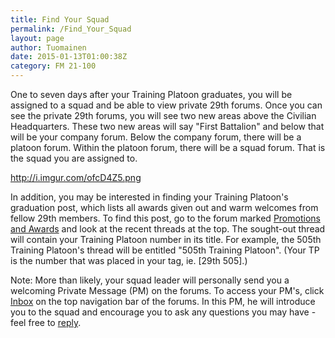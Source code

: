 ```yaml
---
title: Find Your Squad
permalink: /Find_Your_Squad
layout: page
author: Tuomainen
date: 2015-01-13T01:00:38Z
category: FM 21-100
---
```

One to seven days after your Training Platoon graduates, you will be
assigned to a squad and be able to view private 29th forums. Once you
can see the private 29th forums, you will see two new areas above the
Civilian Headquarters. These two new areas will say "First Battalion"
and below that will be your company forum. Below the company forum,
there will be a platoon forum. Within the platoon forum, there will be a
squad forum. That is the squad you are assigned to.

<http://i.imgur.com/ofcD4Z5.png>

In addition, you may be interested in finding your Training Platoon's
graduation post, which lists all awards given out and warm welcomes from
fellow 29th members. To find this post, go to the forum marked
[Promotions and
Awards](http://forums.29th.org/categories/promotions-and-awards) and
look at the recent threads at the top. The sought-out thread will
contain your Training Platoon number in its title. For example, the
505th Training Platoon's thread will be entitled "505th Training
Platoon". (Your TP is the number that was placed in your tag, ie. \[29th
505\].)

Note: More than likely, your squad leader will personally send you a
welcoming Private Message (PM) on the forums. To access your PM's, click
[Inbox](http://forums.29th.org/messages/inbox) on the top navigation bar
of the forums. In this PM, he will introduce you to the squad and
encourage you to ask any questions you may have - feel free to
[reply](Contact_Your_Squad_Leader "wikilink").

